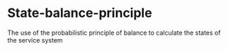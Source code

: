 # State-balance-principle
The use of the probabilistic principle of balance to calculate the states of the service system
